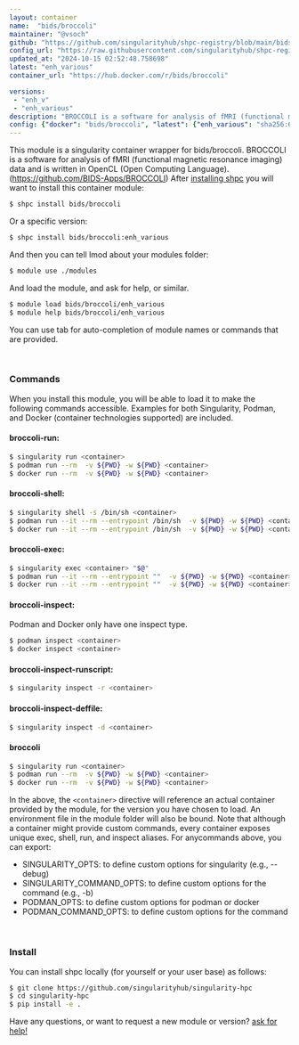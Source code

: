 ```yaml
---
layout: container
name:  "bids/broccoli"
maintainer: "@vsoch"
github: "https://github.com/singularityhub/shpc-registry/blob/main/bids/broccoli/container.yaml"
config_url: "https://raw.githubusercontent.com/singularityhub/shpc-registry/main/bids/broccoli/container.yaml"
updated_at: "2024-10-15 02:52:48.758698"
latest: "enh_various"
container_url: "https://hub.docker.com/r/bids/broccoli"

versions:
 - "enh_v"
 - "enh_various"
description: "BROCCOLI is a software for analysis of fMRI (functional magnetic resonance imaging) data and is written in OpenCL (Open Computing Language).  (https://github.com/BIDS-Apps/BROCCOLI)"
config: {"docker": "bids/broccoli", "latest": {"enh_various": "sha256:64050b22ef4a843a6651b3d782cdf26d7c6e6994ff7994ae9707b7e359ad3602"}, "tags": {"enh_v": "sha256:1ae7cc35e6299fbd6ee020fbe39379d65bc7103b853eae707b8f3f2581c3bee4", "enh_various": "sha256:64050b22ef4a843a6651b3d782cdf26d7c6e6994ff7994ae9707b7e359ad3602"}, "filter": ["enh_v"], "maintainer": "@vsoch", "description": "BROCCOLI is a software for analysis of fMRI (functional magnetic resonance imaging) data and is written in OpenCL (Open Computing Language).  (https://github.com/BIDS-Apps/BROCCOLI)", "url": "https://hub.docker.com/r/bids/broccoli"}
---
```


This module is a singularity container wrapper for bids/broccoli.
BROCCOLI is a software for analysis of fMRI (functional magnetic resonance imaging) data and is written in OpenCL (Open Computing Language).  (https://github.com/BIDS-Apps/BROCCOLI)
After [installing shpc](#install) you will want to install this container module:


```bash
$ shpc install bids/broccoli
```

Or a specific version:

```bash
$ shpc install bids/broccoli:enh_various
```

And then you can tell lmod about your modules folder:

```bash
$ module use ./modules
```

And load the module, and ask for help, or similar.

```bash
$ module load bids/broccoli/enh_various
$ module help bids/broccoli/enh_various
```

You can use tab for auto-completion of module names or commands that are provided.

<br>

### Commands

When you install this module, you will be able to load it to make the following commands accessible.
Examples for both Singularity, Podman, and Docker (container technologies supported) are included.

#### broccoli-run:

```bash
$ singularity run <container>
$ podman run --rm  -v ${PWD} -w ${PWD} <container>
$ docker run --rm  -v ${PWD} -w ${PWD} <container>
```

#### broccoli-shell:

```bash
$ singularity shell -s /bin/sh <container>
$ podman run --it --rm --entrypoint /bin/sh  -v ${PWD} -w ${PWD} <container>
$ docker run --it --rm --entrypoint /bin/sh  -v ${PWD} -w ${PWD} <container>
```

#### broccoli-exec:

```bash
$ singularity exec <container> "$@"
$ podman run --it --rm --entrypoint ""  -v ${PWD} -w ${PWD} <container> "$@"
$ docker run --it --rm --entrypoint ""  -v ${PWD} -w ${PWD} <container> "$@"
```

#### broccoli-inspect:

Podman and Docker only have one inspect type.

```bash
$ podman inspect <container>
$ docker inspect <container>
```

#### broccoli-inspect-runscript:

```bash
$ singularity inspect -r <container>
```

#### broccoli-inspect-deffile:

```bash
$ singularity inspect -d <container>
```



#### broccoli

```bash
$ singularity run <container>
$ podman run --rm  -v ${PWD} -w ${PWD} <container>
$ docker run --rm  -v ${PWD} -w ${PWD} <container>
```


In the above, the `<container>` directive will reference an actual container provided
by the module, for the version you have chosen to load. An environment file in the
module folder will also be bound. Note that although a container
might provide custom commands, every container exposes unique exec, shell, run, and
inspect aliases. For anycommands above, you can export:

 - SINGULARITY_OPTS: to define custom options for singularity (e.g., --debug)
 - SINGULARITY_COMMAND_OPTS: to define custom options for the command (e.g., -b)
 - PODMAN_OPTS: to define custom options for podman or docker
 - PODMAN_COMMAND_OPTS: to define custom options for the command

<br>

### Install

You can install shpc locally (for yourself or your user base) as follows:

```bash
$ git clone https://github.com/singularityhub/singularity-hpc
$ cd singularity-hpc
$ pip install -e .
```

Have any questions, or want to request a new module or version? [ask for help!](https://github.com/singularityhub/singularity-hpc/issues)